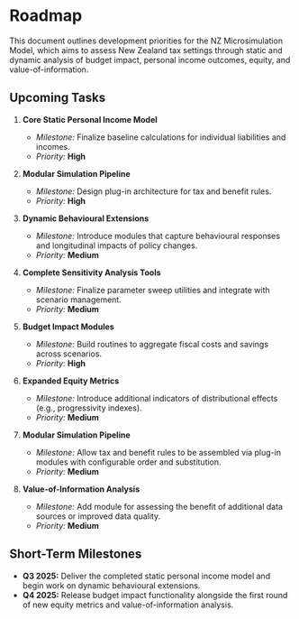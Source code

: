 # Roadmap

This document outlines development priorities for the NZ Microsimulation Model, which aims to assess New Zealand tax settings through static and dynamic analysis of budget impact, personal income outcomes, equity, and value-of-information.

## Upcoming Tasks

1. **Core Static Personal Income Model**
   - *Milestone:* Finalize baseline calculations for individual liabilities and incomes.
   - *Priority:* **High**

2. **Modular Simulation Pipeline**
   - *Milestone:* Design plug-in architecture for tax and benefit rules.
   - *Priority:* **High**

3. **Dynamic Behavioural Extensions**
   - *Milestone:* Introduce modules that capture behavioural responses and longitudinal impacts of policy changes.
   - *Priority:* **Medium**

4. **Complete Sensitivity Analysis Tools**
   - *Milestone:* Finalize parameter sweep utilities and integrate with scenario management.
   - *Priority:* **Medium**

5. **Budget Impact Modules**
   - *Milestone:* Build routines to aggregate fiscal costs and savings across scenarios.
   - *Priority:* **High**

6. **Expanded Equity Metrics**
   - *Milestone:* Introduce additional indicators of distributional effects (e.g., progressivity indexes).
   - *Priority:* **Medium**

7. **Modular Simulation Pipeline**
   - *Milestone:* Allow tax and benefit rules to be assembled via plug-in modules with configurable order and substitution.
   - *Priority:* **Medium**

8. **Value-of-Information Analysis**
   - *Milestone:* Add module for assessing the benefit of additional data sources or improved data quality.
   - *Priority:* **Medium**

## Short-Term Milestones

- **Q3 2025:** Deliver the completed static personal income model and begin work on dynamic behavioural extensions.
- **Q4 2025:** Release budget impact functionality alongside the first round of new equity metrics and value-of-information analysis.

